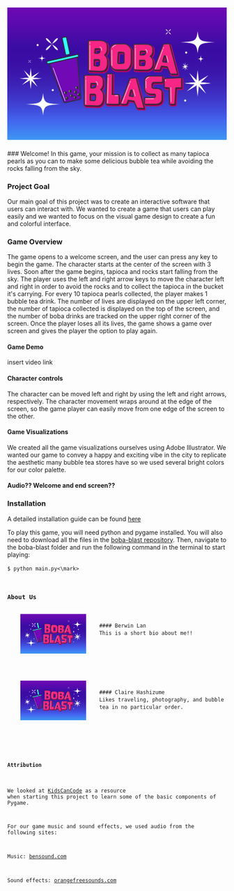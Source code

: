 <img src="logo-05.png" style="margin:20px 0px">
### Welcome! 
In this game, your mission is to collect as many tapioca pearls as you can to make some delicious bubble tea while avoiding the rocks falling from the sky. 

### Project Goal
Our main goal of this project was to create an interactive software that users can interact with. We wanted to create a game that users can play easily and we wanted to focus on the visual game design to create a fun and colorful interface.

### Game Overview
The game opens to a welcome screen, and the user can press any key to begin the game. The character starts at the center of the screen with 3 lives. Soon after the game begins, tapioca and rocks start falling from the sky. The player uses the left and right arrow keys to move the character left and right in order to avoid the rocks and to collect the tapioca in the bucket it's carrying. For every 10 tapioca pearls collected, the player makes 1 bubble tea drink. The number of lives are displayed on the upper left corner, the number of tapioca collected is displayed on the top of the screen, and the number of boba drinks are tracked on the upper right corner of the screen. Once the player loses all its lives, the game shows a game over screen and gives the player the option to play again.

#### Game Demo
insert video link

#### Character controls
The character can be moved left and right by using the left and right arrows, respectively. The character movement wraps around at the edge of the screen, so the game player can easily move from one edge of the screen to the other.

#### Game Visualizations
We created all the game visualizations ourselves using Adobe Illustrator. We wanted our game to convey a happy and exciting vibe in the city to replicate the aesthetic many bubble tea stores have so we used several bright colors for our color palette.

#### Audio?? Welcome and end screen??

### Installation
A detailed installation guide can be found [here](https://github.com/olincollege/boba-blast/blob/main/README.md)

To play this game, you will need python and pygame installed. You will also need to download all the files in the [boba-blast repository](https://github.com/olincollege/boba-blast). Then, navigate to the boba-blast folder and run the following command in the terminal to start playing: 

<code>$ python main.py<\mark>

### About Us

<img src="logo-05.png" width="30%" height="30%" style="float:left;margin:0px 30px">
#### Berwin Lan
This is a short bio about me!!
<br><br><br><br>

<img src="logo-05.png" width="30%" height="30%" style="float:left;margin:0px 30px">
#### Claire Hashizume
Likes traveling, photography, and bubble tea in no particular order.
<br><br><br><br>






#### Attribution
We looked at [KidsCanCode](http://kidscancode.org/lessons/) as a resource when starting this project to learn some of the basic components of Pygame.

For our game music and sound effects, we used audio from the following sites:

Music: [bensound.com](https://www.bensound.com/)

Sound effects: [orangefreesounds.com](https://orangefreesounds.com/)
